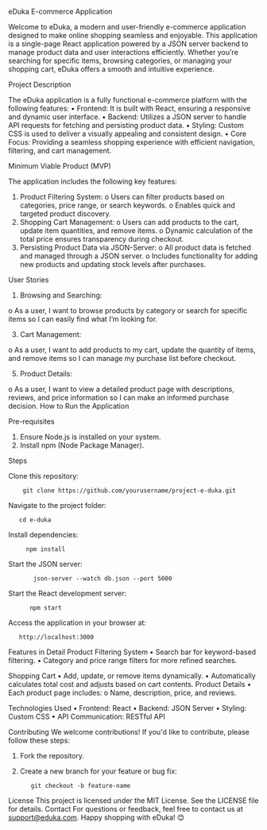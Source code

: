 eDuka E-commerce Application

Welcome to eDuka, a modern and user-friendly e-commerce application designed to make online shopping seamless and enjoyable. This application is a single-page React application powered by a JSON server backend to manage product data and user interactions efficiently. Whether you're searching for specific items, browsing categories, or managing your shopping cart, eDuka offers a smooth and intuitive experience.

Project Description

The eDuka application is a fully functional e-commerce platform with the following features:
•	Frontend:  It is built with React, ensuring a responsive and dynamic user interface.
•	Backend: Utilizes a JSON server to handle API requests for fetching and persisting product data.
•	Styling: Custom CSS is used to deliver a visually appealing and consistent design.
•	Core Focus: Providing a seamless shopping experience with efficient navigation, filtering, and cart management.

Minimum Viable Product (MVP)

The application includes the following key features:
1.	Product Filtering System:
o	Users can filter products based on categories, price range, or search keywords.
o	Enables quick and targeted product discovery.
2.	Shopping Cart Management:
o	Users can add products to the cart, update item quantities, and remove items.
o	Dynamic calculation of the total price ensures transparency during checkout.
3.	Persisting Product Data via JSON-Server:
o	All product data is fetched and managed through a JSON server.
o	Includes functionality for adding new products and updating stock levels after purchases.

User Stories

1.	Browsing and Searching:
   
o	As a user, I want to browse products by category or search for specific items so I can easily find what I’m looking for.

3.	Cart Management:
   
o	As a user, I want to add products to my cart, update the quantity of items, and remove items so I can manage my purchase list before checkout.

5.	Product Details:
   
o	As a user, I want to view a detailed product page with descriptions, reviews, and price information so I can make an informed purchase decision.
How to Run the Application

Pre-requisites

1.	Ensure Node.js is installed on your system.
2.	Install npm (Node Package Manager).
   
Steps

 Clone this repository:

        git clone https://github.com/yourusername/project-e-duka.git

Navigate to the project folder:

       cd e-duka

Install dependencies:

         npm install

Start the JSON server:

           json-server --watch db.json --port 5000

Start the React development server:

          npm start

Access the application in your browser at:

       http://localhost:3000

Features in Detail
Product Filtering System
•	Search bar for keyword-based filtering.
•	Category and price range filters for more refined searches.

Shopping Cart
•	Add, update, or remove items dynamically.
•	Automatically calculates total cost and adjusts based on cart contents.
Product Details
•	Each product page includes:
o	Name, description, price, and reviews.

Technologies Used
•	Frontend: React
•	Backend: JSON Server
•	Styling: Custom CSS
•	API Communication: RESTful API

Contributing
We welcome contributions! If you'd like to contribute, please follow these steps:
1.	Fork the repository.
2.	Create a new branch for your feature or bug fix:

           git checkout -b feature-name

License
This project is licensed under the MIT License. See the LICENSE file for details.
Contact
For questions or feedback, feel free to contact us at support@eduka.com.
Happy shopping with eDuka! 😊
